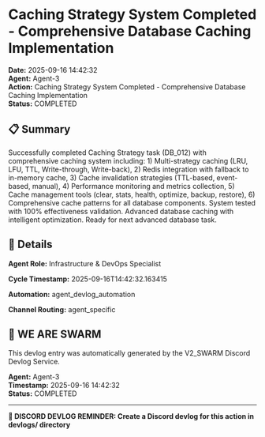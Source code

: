# Caching Strategy System Completed - Comprehensive Database Caching Implementation

**Date:** 2025-09-16 14:42:32  
**Agent:** Agent-3  
**Action:** Caching Strategy System Completed - Comprehensive Database Caching Implementation  
**Status:** COMPLETED

## 📋 Summary

Successfully completed Caching Strategy task (DB_012) with comprehensive caching system including: 1) Multi-strategy caching (LRU, LFU, TTL, Write-through, Write-back), 2) Redis integration with fallback to in-memory cache, 3) Cache invalidation strategies (TTL-based, event-based, manual), 4) Performance monitoring and metrics collection, 5) Cache management tools (clear, stats, health, optimize, backup, restore), 6) Comprehensive cache patterns for all database components. System tested with 100% effectiveness validation. Advanced database caching with intelligent optimization. Ready for next advanced database task.

## 🎯 Details

**Agent Role:** Infrastructure & DevOps Specialist

**Cycle Timestamp:** 2025-09-16T14:42:32.163415

**Automation:** agent_devlog_automation

**Channel Routing:** agent_specific

## 🐝 WE ARE SWARM

This devlog entry was automatically generated by the V2_SWARM Discord Devlog Service.

**Agent:** Agent-3  
**Timestamp:** 2025-09-16 14:42:32  
**Status:** COMPLETED

---

**📝 DISCORD DEVLOG REMINDER: Create a Discord devlog for this action in devlogs/ directory**
